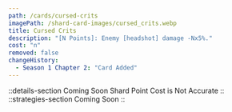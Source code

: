 ```yaml
---
path: /cards/cursed-crits
imagePath: /shard-card-images/cursed_crits.webp
title: Cursed Crits
description: "[N Points]: Enemy [headshot] damage -Nx5%."
cost: "n"
removed: false
changeHistory:
  - Season 1 Chapter 2: "Card Added"
---
```

::details-section
Coming Soon
Shard Point Cost is Not Accurate
::
::strategies-section
Coming Soon
::
